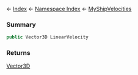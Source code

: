 ← [Index](Api-Index) ← [Namespace Index](Namespace-Index) ← [MyShipVelocities](Sandbox.ModAPI.Ingame.MyShipVelocities)

### Summary

```csharp
public Vector3D LinearVelocity
```

### Returns

[Vector3D](VRageMath.Vector3D)

